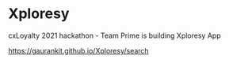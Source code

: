 # Xploresy
cxLoyalty 2021 hackathon  - Team Prime is building Xploresy App

https://gaurankit.github.io/Xploresy/search
